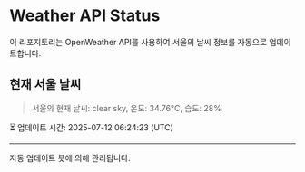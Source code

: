 
# Weather API Status

이 리포지토리는 OpenWeather API를 사용하여 서울의 날씨 정보를 자동으로 업데이트합니다.

## 현재 서울 날씨
> 서울의 현재 날씨: clear sky, 온도: 34.76°C, 습도: 28%

⏳ 업데이트 시간: 2025-07-12 06:24:23 (UTC)

---
자동 업데이트 봇에 의해 관리됩니다.
